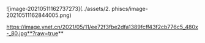 ![image-20210511162737273](../assets/2. phiscs/image-20210511162844005.png)

https://image.ynet.cn/2021/05/11/ee72f3fbe2dfa1389fcff43f2cb776c5_480x-_80.jpg**?raw=true**

